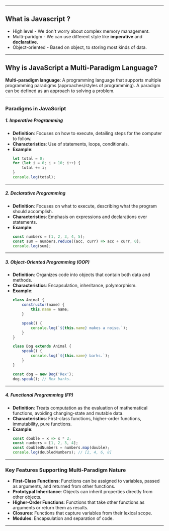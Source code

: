
---
## **What is Javascript** ?
- High level - We don't worry about complex memory management.
- Multi-paridgm - We can use different style like **imperative** and **declarative.**
- Object-oriented - Based on object, to storing most kinds of data.
---
## **Why is JavaScript a Multi-Paradigm Language?**
**Multi-paradigm language**: A programming language that supports multiple programming paradigms (approaches/styles of programming). A paradigm can be defined as an approach to solving a problem.

---
### **Paradigms in JavaScript** 

##### 1. **Imperative Programming**
   - **Definition**: Focuses on how to execute, detailing steps for the computer to follow.
   - **Characteristics**: Use of statements, loops, conditionals.
   - **Example**: 
     ```javascript
     let total = 0;
     for (let i = 0; i < 10; i++) {
         total += i;
     }
     console.log(total);
     ```

---
##### 2. **Declarative Programming**
   - **Definition**: Focuses on what to execute, describing what the program should accomplish.
   - **Characteristics**: Emphasis on expressions and declarations over statements.
   - **Example**: 
     ```javascript
     const numbers = [1, 2, 3, 4, 5];
     const sum = numbers.reduce((acc, curr) => acc + curr, 0);
     console.log(sum);
     ```

---
##### 3. **Object-Oriented Programming (OOP)**
   - **Definition**: Organizes code into objects that contain both data and methods.
   - **Characteristics**: Encapsulation, inheritance, polymorphism.
   - **Example**: 
     ```javascript
     class Animal {
         constructor(name) {
             this.name = name;
         }

         speak() {
             console.log(`${this.name} makes a noise.`);
         }
     }

     class Dog extends Animal {
         speak() {
             console.log(`${this.name} barks.`);
         }
     }

     const dog = new Dog('Rex');
     dog.speak(); // Rex barks.
     ```

---
##### 4. **Functional Programming (FP)**
   - **Definition**: Treats computation as the evaluation of mathematical functions, avoiding changing-state and mutable data.
   - **Characteristics**: First-class functions, higher-order functions, immutability, pure functions.
   - **Example**: 
     ```javascript
     const double = x => x * 2;
     const numbers = [1, 2, 3, 4];
     const doubledNumbers = numbers.map(double);
     console.log(doubledNumbers); // [2, 4, 6, 8]
     ```

---
### Key Features Supporting Multi-Paradigm Nature

- **First-Class Functions**: Functions can be assigned to variables, passed as arguments, and returned from other functions.
- **Prototypal Inheritance**: Objects can inherit properties directly from other objects.
- **Higher-Order Functions**: Functions that take other functions as arguments or return them as results.
- **Closures**: Functions that capture variables from their lexical scope.
- **Modules**: Encapsulation and separation of code.
---
